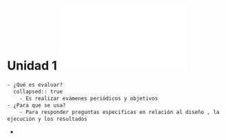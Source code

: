 # Unidad 1 ![📑](../assets/Unidad1_Impact_Evaluation_1637839735097_0.pdf)
	- ¿Qué es evaluar?
	  collapsed:: true
		- Es realizar exámenes periódicos y objetivos
	- ¿Para que se usa?
		- Para responder preguntas especificas en relación al diseño , la ejecución y los resultados
-